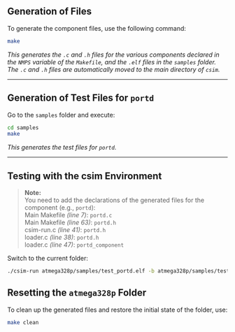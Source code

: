 ## Generation of Files

To generate the component files, use the following command:

```sh
make
```

*This generates the `.c` and `.h` files for the various components declared in the `NMPS` variable of the `Makefile`, and the `.elf` files in the `samples` folder. The `.c` and `.h` files are automatically moved to the main directory of `csim`.*

---

## Generation of Test Files for `portd`

Go to the `samples` folder and execute:

```sh
cd samples
make
```

*This generates the test files for `portd`.*

---

## Testing with the csim Environment

> **Note:**  
> You need to add the declarations of the generated files for the component (e.g., `portd`):  
> Main Makefile *(line 7)*: `portd.c`  
> Main Makefile *(line 63)*: `portd.h`  
> csim-run.c *(line 41)*: `portd.h`  
> loader.c   *(line 38)*: `portd.h`  
> loader.c   *(line 47)*: `portd_component`

Switch to the current folder:

```sh
./csim-run atmega328p/samples/test_portd.elf -b atmega328p/samples/test_portd.yaml
```

## Resetting the `atmega328p` Folder

To clean up the generated files and restore the initial state of the folder, use:

```sh
make clean
```
